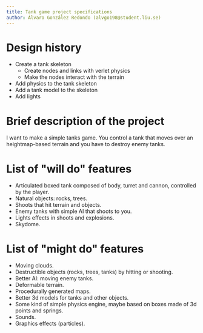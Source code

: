```yaml
---
title: Tank game project specifications
author: Álvaro González Redondo (alvgo198@student.liu.se)
---
```


# Design history

- Create a tank skeleton
  - Create nodes and links with verlet physics
  - Make the nodes interact with the terrain
- Add physics to the tank skeleton
- Add a tank model to the skeleton
- Add lights




# Brief description of the project

I want to make a simple tanks game. You control a tank that moves over an heightmap-based terrain and you have to destroy enemy tanks.

# List of "will do" features

- Articulated boxed tank composed of body, turret and cannon, controlled by the player.
- Natural objects: rocks, trees.
- Shoots that hit terrain and objects.
- Enemy tanks with simple AI that shoots to you.
- Lights effects in shoots and explosions.
- Skydome.

# List of "might do" features

- Moving clouds.
- Destructible objects (rocks, trees, tanks) by hitting or shooting.
- Better AI: moving enemy tanks.
- Deformable terrain.
- Procedurally generated maps.
- Better 3d models for tanks and other objects.
- Some kind of simple physics engine, maybe based on boxes made of 3d points and springs.
- Sounds.
- Graphics effects (particles).
